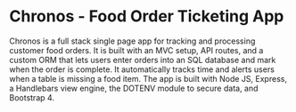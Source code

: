 # Chronos - Food Order Ticketing App
Chronos is a full stack single page app for tracking and processing customer food orders.  It is built with an MVC setup, API routes, and a custom ORM that lets users enter orders into an SQL database and mark when the order is complete. It automatically tracks time and alerts users when a table is missing a food item.  The app is built with Node JS, Express, a Handlebars view engine, the DOTENV module to secure data, and Bootstrap 4.






